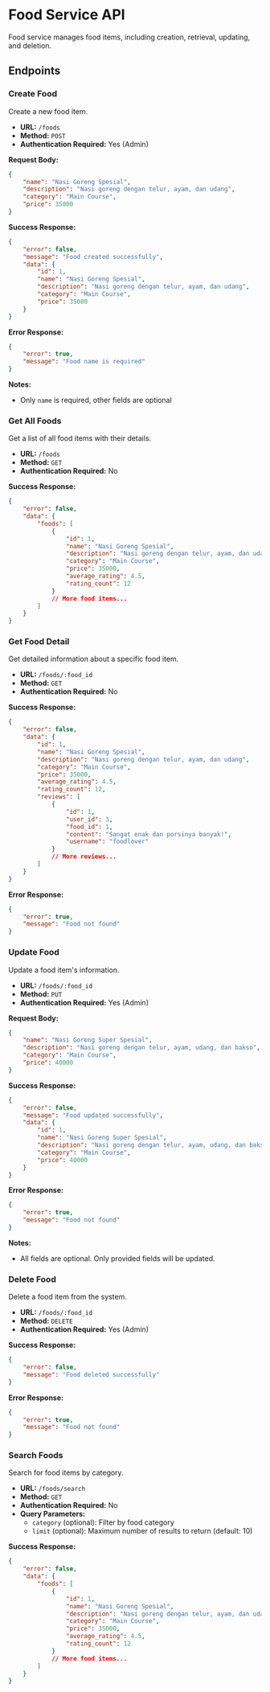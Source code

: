 # Food Service API

Food service manages food items, including creation, retrieval, updating, and deletion.

## Endpoints

### Create Food

Create a new food item.

-   **URL:** `/foods`
-   **Method:** `POST`
-   **Authentication Required:** Yes (Admin)

**Request Body:**

```json
{
    "name": "Nasi Goreng Spesial",
    "description": "Nasi goreng dengan telur, ayam, dan udang",
    "category": "Main Course",
    "price": 35000
}
```

**Success Response:**

```json
{
    "error": false,
    "message": "Food created successfully",
    "data": {
        "id": 1,
        "name": "Nasi Goreng Spesial",
        "description": "Nasi goreng dengan telur, ayam, dan udang",
        "category": "Main Course",
        "price": 35000
    }
}
```

**Error Response:**

```json
{
    "error": true,
    "message": "Food name is required"
}
```

**Notes:**

-   Only `name` is required, other fields are optional

### Get All Foods

Get a list of all food items with their details.

-   **URL:** `/foods`
-   **Method:** `GET`
-   **Authentication Required:** No

**Success Response:**

```json
{
    "error": false,
    "data": {
        "foods": [
            {
                "id": 1,
                "name": "Nasi Goreng Spesial",
                "description": "Nasi goreng dengan telur, ayam, dan udang",
                "category": "Main Course",
                "price": 35000,
                "average_rating": 4.5,
                "rating_count": 12
            }
            // More food items...
        ]
    }
}
```

### Get Food Detail

Get detailed information about a specific food item.

-   **URL:** `/foods/:food_id`
-   **Method:** `GET`
-   **Authentication Required:** No

**Success Response:**

```json
{
    "error": false,
    "data": {
        "id": 1,
        "name": "Nasi Goreng Spesial",
        "description": "Nasi goreng dengan telur, ayam, dan udang",
        "category": "Main Course",
        "price": 35000,
        "average_rating": 4.5,
        "rating_count": 12,
        "reviews": [
            {
                "id": 1,
                "user_id": 3,
                "food_id": 1,
                "content": "Sangat enak dan porsinya banyak!",
                "username": "foodlover"
            }
            // More reviews...
        ]
    }
}
```

**Error Response:**

```json
{
    "error": true,
    "message": "Food not found"
}
```

### Update Food

Update a food item's information.

-   **URL:** `/foods/:food_id`
-   **Method:** `PUT`
-   **Authentication Required:** Yes (Admin)

**Request Body:**

```json
{
    "name": "Nasi Goreng Super Spesial",
    "description": "Nasi goreng dengan telur, ayam, udang, dan bakso",
    "category": "Main Course",
    "price": 40000
}
```

**Success Response:**

```json
{
    "error": false,
    "message": "Food updated successfully",
    "data": {
        "id": 1,
        "name": "Nasi Goreng Super Spesial",
        "description": "Nasi goreng dengan telur, ayam, udang, dan bakso",
        "category": "Main Course",
        "price": 40000
    }
}
```

**Error Response:**

```json
{
    "error": true,
    "message": "Food not found"
}
```

**Notes:**

-   All fields are optional. Only provided fields will be updated.

### Delete Food

Delete a food item from the system.

-   **URL:** `/foods/:food_id`
-   **Method:** `DELETE`
-   **Authentication Required:** Yes (Admin)

**Success Response:**

```json
{
    "error": false,
    "message": "Food deleted successfully"
}
```

**Error Response:**

```json
{
    "error": true,
    "message": "Food not found"
}
```

### Search Foods

Search for food items by category.

-   **URL:** `/foods/search`
-   **Method:** `GET`
-   **Authentication Required:** No
-   **Query Parameters:**
    -   `category` (optional): Filter by food category
    -   `limit` (optional): Maximum number of results to return (default: 10)

**Success Response:**

```json
{
    "error": false,
    "data": {
        "foods": [
            {
                "id": 1,
                "name": "Nasi Goreng Spesial",
                "description": "Nasi goreng dengan telur, ayam, dan udang",
                "category": "Main Course",
                "price": 35000,
                "average_rating": 4.5,
                "rating_count": 12
            }
            // More food items...
        ]
    }
}
```
